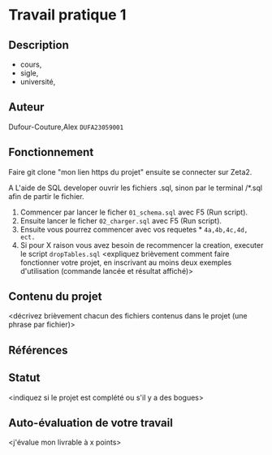# Travail pratique 1

   ## Description

   <description du projet en quelques phrases>
   
   * cours, 
   * sigle, 
   * université,

   ## Auteur

   Dufour-Couture,Alex
   `DUFA23059001`

   ## Fonctionnement

   Faire git clone "mon lien https du projet"
   ensuite se connecter sur Zeta2.

   A L'aide de SQL developer ouvrir les fichiers .sql,
   sinon par le terminal /\*.sql afin de partir le fichier.

   1. Commencer par lancer le ficher `01_schema.sql` avec F5 (Run script).
   2. Ensuite lancer le ficher `02_charger.sql` avec F5 (Run script).
   3. Ensuite vous pourrez commencer avec vos requetes 
   	* `4a,4b,4c,4d, ect.`
   4. Si pour X raison vous avez besoin de recommencer la creation, executer le script `dropTables.sql`
   <expliquez brièvement comment faire fonctionner votre projet, en inscrivant
   au moins deux exemples d'utilisation (commande lancée et résultat affiché)>


   ## Contenu du projet

   <décrivez brièvement chacun des fichiers contenus dans le projet (une phrase
   par fichier)>

   ## Références

   <citez vos sources ici>

   ## Statut

   <indiquez si le projet est complété ou s'il y a des bogues>
   
   ## Auto-évaluation de votre travail
   
   <j'évalue mon livrable à x points>

